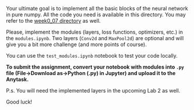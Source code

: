 Your ultimate goal is to implement all the basic blocks of the neural network in pure numpy. All the code you need is available in this directory. You may refer to the [week0_07 directory](https://github.com/girafe-ai/ml-course/tree/22f_basic/week0_07_intro_to_DL) as well.

Please, implement the modules (layers, loss functions, optimizers, etc.) in the `modules.ipynb`. Two layers (`Conv2d` and `MaxPool2d`) are optional and will give you a bit more challenge (and more points of course).

You can use the `test_modules.ipynb` notebook to test your code locally.

__To submit the assignment, convert your notebook with modules into `.py` file (File->Download as->Python (.py) in Jupyter) and upload it to the Anytask.__

P.s. You will need the implemented layers in the upcoming Lab 2 as well. 

Good luck!
